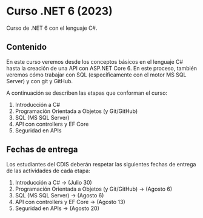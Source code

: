 # Curso .NET 6 (2023)
Curso de .NET 6 con el lenguaje C#.
## Contenido
En este curso veremos desde los conceptos básicos en el lenguaje C# hasta la creación de una API con ASP.NET Core 6. En este proceso, también veremos cómo trabajar con SQL (específicamente con el motor MS SQL Server) y con git y GitHub.

A continuación se describen las etapas que conforman el curso:

1. Introducción a C#
2. Programación Orientada a Objetos (y Git/GitHub)
3. SQL (MS SQL Server)
4. API con controllers y EF Core
5. Seguridad en APIs

## Fechas de entrega
Los estudiantes del CDIS deberán respetar las siguientes fechas de entrega de las actividades de cada etapa:

1. Introducción a C# -> (Julio 30)
2. Programación Orientada a Objetos (y Git/GitHub) -> (Agosto 6)
3. SQL (MS SQL Server) -> (Agosto 6)
4. API con controllers y EF Core -> (Agosto 13)
5. Seguridad en APIs -> (Agosto 20)
